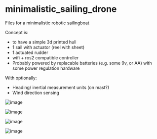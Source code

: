# minimalistic_sailing_drone
Files for a minimalistic robotic sailingboat

Concept is:
- to have a simple 3d printed hull
- 1 sail with actuator (reel with sheet)
- 1 actuated rudder
- wifi + ros2 compatible controller
- Probably powered by replacable batteries (e.g. some 9v, or AA) with some power regulation hardware

With optionally:
- Heading/ inertial measurement units (on mast?)
- Wind direction sensing




![image](https://github.com/RAS-Delft/minimalistic_sailing_drone/assets/5917472/4a7ec0de-a389-489c-baab-60544179be82)

![image](https://github.com/RAS-Delft/minimalistic_sailing_drone/assets/5917472/f523755f-b242-4b97-8b70-36a9a4a7db1a)

![image](https://github.com/RAS-Delft/minimalistic_sailing_drone/assets/5917472/93dcb994-41c7-44ea-9bcd-937ab0346aa9)

![image](https://github.com/RAS-Delft/minimalistic_sailing_drone/assets/5917472/3a437bd4-fc68-4519-ab79-1486947a6fba)


